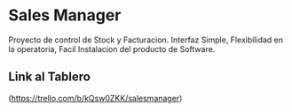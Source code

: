# Sales Manager
Proyecto de control de Stock y Facturacion.
Interfaz Simple, Flexibilidad en la operatoria, Facil Instalacion del producto de Software.

## Link al Tablero
(https://trello.com/b/kQsw0ZKK/salesmanager)

